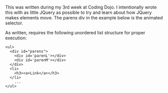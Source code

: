 
This was written during my 3rd week at Coding Dojo.  I intentionally wrote this with as little JQuery as possible 
to try and learn about how JQuery makes elements move.  The parens div in the example below is the animated selector.

As written, requires the following unordered list structure for proper execution:

    <ul>
      <div id="parens">
        <div id='parenL'></div>
        <div id='parenM'></div>
      </div>
      <li>
        <h3><a>Link</a></h3>
      </li>
        ...
    </ul>

